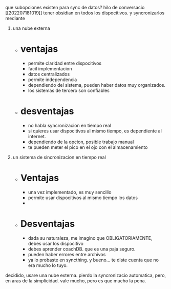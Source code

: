 que subopciones existen para sync de datos?
hilo de conversacio [[202207181019]]
tener obsidian en todos los dispocitivos. y syncronizarlos mediante
1. una nube externa 
	- # ventajas
		- permite claridad entre dispocitivos
		- facil implementacion
		- datos centralizados
		- permite independencia
		- dependiendo del sistema, pueden haber datos muy organizados.
		- los sistemas de tercero son confiables 
	- # desventajas
		- no habla syncronizacion en tiempo real
		- si quieres usar dispocitivos al mismo tiempo, es dependiente  al internet.
		- dependiendo de la opcion, posible trabajo manual
		- te pueden meter el pico en el ojo con el almacenamiento

1. un sistema de sincronizacion en tiempo real
	- # Ventajas
		- una vez implementado, es muy sencillo
		- permite usar dispocitivos al mismo tiempo los datos
		- 
	- # Desventajas
		- dada su naturaleza, me imagino que OBLIGATORIAMENTE, debes usar los dispocitivo
		- debes aprender coachDB. que es una paja seguro.
		- pueden haber errores entre archivos
		- ya lo probaste en syncthing. y bueno... te diste cuenta que no era mucho lo tuyo.

decidido, usare una nube externa. pierdo la syncronizacio automatica, pero, en aras de la simplicidad. vale mucho, pero es que  mucho la pena.